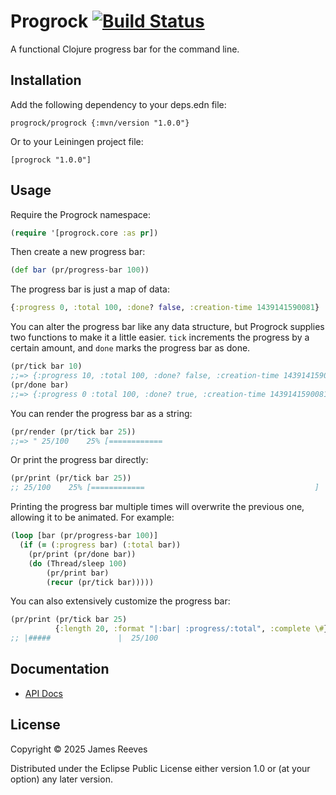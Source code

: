 # Progrock [![Build Status](https://github.com/weavejester/progrock/actions/workflows/test.yml/badge.svg)](https://github.com/weavejester/progrock/actions/workflows/test.yml)

A functional Clojure progress bar for the command line.


## Installation

Add the following dependency to your deps.edn file:

    progrock/progrock {:mvn/version "1.0.0"}

Or to your Leiningen project file:

    [progrock "1.0.0"]


## Usage

Require the Progrock namespace:

```clojure
(require '[progrock.core :as pr])
```

Then create a new progress bar:

```clojure
(def bar (pr/progress-bar 100))
```

The progress bar is just a map of data:

```clojure
{:progress 0, :total 100, :done? false, :creation-time 1439141590081}
```

You can alter the progress bar like any data structure, but Progrock
supplies two functions to make it a little easier. `tick` increments
the progress by a certain amount, and `done` marks the progress bar as
done.

```clojure
(pr/tick bar 10)
;;=> {:progress 10, :total 100, :done? false, :creation-time 1439141590081}
(pr/done bar)
;;=> {:progress 0 :total 100, :done? true, :creation-time 1439141590081}
```

You can render the progress bar as a string:

```clojure
(pr/render (pr/tick bar 25))
;;=> " 25/100    25% [============                                      ]  ETA: 00:00"
```

Or print the progress bar directly:

```clojure
(pr/print (pr/tick bar 25))
;; 25/100    25% [============                                      ]  ETA: 00:00
```

Printing the progress bar multiple times will overwrite the previous
one, allowing it to be animated. For example:

```clojure
(loop [bar (pr/progress-bar 100)]
  (if (= (:progress bar) (:total bar))
    (pr/print (pr/done bar))
    (do (Thread/sleep 100)
        (pr/print bar)
        (recur (pr/tick bar)))))
```

You can also extensively customize the progress bar:

```clojure
(pr/print (pr/tick bar 25)
          {:length 20, :format "|:bar| :progress/:total", :complete \#})
;; |#####               |  25/100
```


## Documentation

* [API Docs](https://weavejester.github.io/progrock/progrock.core.html)


## License

Copyright © 2025 James Reeves

Distributed under the Eclipse Public License either version 1.0 or (at
your option) any later version.
